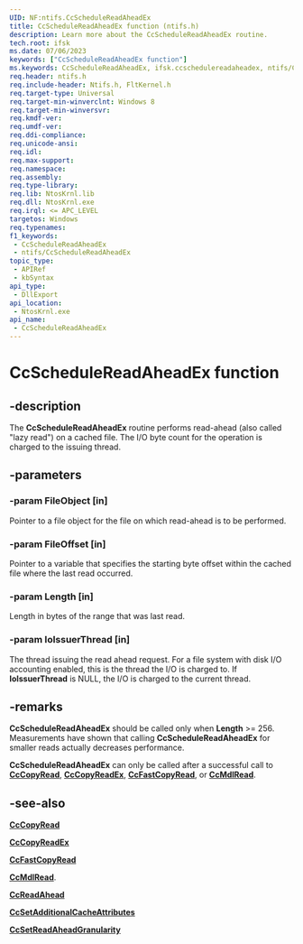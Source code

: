 ```yaml
---
UID: NF:ntifs.CcScheduleReadAheadEx
title: CcScheduleReadAheadEx function (ntifs.h)
description: Learn more about the CcScheduleReadAheadEx routine.
tech.root: ifsk
ms.date: 07/06/2023
keywords: ["CcScheduleReadAheadEx function"]
ms.keywords: CcScheduleReadAheadEx, ifsk.ccschedulereadaheadex, ntifs/CcScheduleReadAheadEx
req.header: ntifs.h
req.include-header: Ntifs.h, FltKernel.h
req.target-type: Universal
req.target-min-winverclnt: Windows 8
req.target-min-winversvr: 
req.kmdf-ver: 
req.umdf-ver: 
req.ddi-compliance: 
req.unicode-ansi: 
req.idl: 
req.max-support: 
req.namespace: 
req.assembly: 
req.type-library: 
req.lib: NtosKrnl.lib
req.dll: NtosKrnl.exe
req.irql: <= APC_LEVEL
targetos: Windows
req.typenames: 
f1_keywords:
 - CcScheduleReadAheadEx
 - ntifs/CcScheduleReadAheadEx
topic_type:
 - APIRef
 - kbSyntax
api_type:
 - DllExport
api_location:
 - NtosKrnl.exe
api_name:
 - CcScheduleReadAheadEx
---
```


# CcScheduleReadAheadEx function

## -description

The **CcScheduleReadAheadEx** routine performs read-ahead (also called "lazy read") on a cached file. The I/O byte count for the operation is charged to the issuing thread.

## -parameters

### -param FileObject [in]

Pointer to a file object for the file on which read-ahead is to be performed.

### -param FileOffset [in]

Pointer to a variable that specifies the starting byte offset within the cached file where the last read occurred.

### -param Length [in]

Length in bytes of the range that was last read.

### -param IoIssuerThread [in]

The thread issuing the read ahead request. For a file system with disk I/O accounting enabled, this is the thread the I/O is charged to. If **IoIssuerThread** is NULL, the I/O is charged to the current thread.

## -remarks

**CcScheduleReadAheadEx** should be called only when **Length** >= 256. Measurements have shown that calling **CcScheduleReadAheadEx** for smaller reads actually decreases performance.

**CcScheduleReadAheadEx** can only be called after a successful call to [**CcCopyRead**](nf-ntifs-cccopyread.md), [**CcCopyReadEx**](nf-ntifs-cccopyreadex.md), [**CcFastCopyRead**](nf-ntifs-ccfastcopyread.md), or [**CcMdlRead**](/previous-versions/ff539159(v=vs.85)).

## -see-also

[**CcCopyRead**](nf-ntifs-cccopyread.md)

[**CcCopyReadEx**](nf-ntifs-cccopyreadex.md)

[**CcFastCopyRead**](nf-ntifs-ccfastcopyread.md)

[**CcMdlRead**](/previous-versions/ff539159(v=vs.85)).

[**CcReadAhead**](/previous-versions/ff539191(v=vs.85))

[**CcSetAdditionalCacheAttributes**](nf-ntifs-ccsetadditionalcacheattributes.md)

[**CcSetReadAheadGranularity**](nf-ntifs-ccsetreadaheadgranularity.md)
